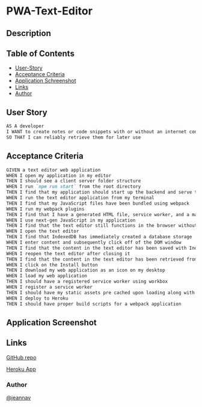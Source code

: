 # PWA-Text-Editor

## Description


## Table of Contents
- [User-Story](#user-story)
- [Acceptance Criteria](#acceptance-criteria)
- [Application Schreenshot](#application-screenshot)
- [Links](#link)
- [Author](#author)


## User Story

```md
AS A developer
I WANT to create notes or code snippets with or without an internet connection
SO THAT I can reliably retrieve them for later use
```

## Acceptance Criteria

```md
GIVEN a text editor web application
WHEN I open my application in my editor
THEN I should see a client server folder structure
WHEN I run `npm run start` from the root directory
THEN I find that my application should start up the backend and serve the client
WHEN I run the text editor application from my terminal
THEN I find that my JavaScript files have been bundled using webpack
WHEN I run my webpack plugins
THEN I find that I have a generated HTML file, service worker, and a manifest file
WHEN I use next-gen JavaScript in my application
THEN I find that the text editor still functions in the browser without errors
WHEN I open the text editor
THEN I find that IndexedDB has immediately created a database storage
WHEN I enter content and subsequently click off of the DOM window
THEN I find that the content in the text editor has been saved with IndexedDB
WHEN I reopen the text editor after closing it
THEN I find that the content in the text editor has been retrieved from our IndexedDB
WHEN I click on the Install button
THEN I download my web application as an icon on my desktop
WHEN I load my web application
THEN I should have a registered service worker using workbox
WHEN I register a service worker
THEN I should have my static assets pre cached upon loading along with subsequent pages and static assets
WHEN I deploy to Heroku
THEN I should have proper build scripts for a webpack application
```
## Application Screenshot

<!-- ![Homepage](./public/images/Homepage.png)

![Login Page](./public/images/Login%20Page.png)

![Dashboard](./public/images/Dashboard.png)

![Post Page](./public/images/Post%20Page.png) -->

## Links

[GitHub repo](https://github.com/jeannav/PWA-Text-Editor)

[Heroku App](https://text-editor-challenge19.herokuapp.com/)

### Author

[@jeannav](https://github.com/jeannav)